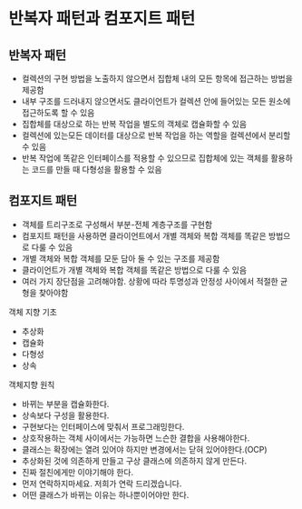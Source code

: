 # 반복자 패턴과 컴포지트 패턴

##  반복자 패턴
- 컬렉션의 구현 방법을 노출하지 않으면서 집합체 내의 모든 항목에 접근하는 방법을 제공함
- 내부 구조를 드러내지 않으면서도 클라이언트가 컬렉션 안에 들어있는 모든 원소에 접근하도록 할 수 있음
- 집합체를 대상으로 하는 반복 작업을 별도의 객체로 캡슐화할 수 있음
- 컬렉션에 있는모든 데이터를 대상으로 반복 작업을 하는 역할을 컬렉션에서 분리할 수 있음
- 반복 작업에 똑같은 인터페이스를 적용할 수 있으므로 집합체에 있는 객체를 활용하는 코드를 만들 때 다형성을 활용할 수 있음

##  컴포지트 패턴
- 객체를 트리구조로 구성해서 부분-전체 계층구조를 구현함
- 컴포지트 패턴을 사용하면 클라이언트에서 개별 객체와 복합 객체를 똑같은 방법으로 다룰 수 있음
- 개별 객체와 복합 객체를 모둔 담아 둘 수 있는 구조를 제공함
- 클라이언트가 개별 객체와 복합 객체를 똑같은 방법으로 다룰 수 있음
- 여러 가지 장단점을 고려해야함. 상황에 따라 투명성과 안정성 사이에서 적절한 균형을 찾아야함

객체 지향 기초

- 추상화
- 캡슐화
- 다형성
- 상속

객체지향 원칙

- 바뀌는 부분을 캡슐화한다.
- 상속보다 구성을 활용한다.
- 구현보다는 인터페이스에 맞춰서 프로그래밍한다.
- 상호작용하는 객체 사이에서는 가능하면 느슨한 결합을 사용해야한다.
- 클래스는 확장에는 열려 있어야 하지만 변경에서는 닫혀 있어야한다.(OCP)
- 추상화된 것에 의존하게 만들고 구상 클래스에 의존하지 않게 만든다.
- 진짜 절친에게만 이야기해야 한다.
- 먼저 연락하지마세요. 저희가 연락 드리겠습니다.
- 어떤 클래스가 바뀌는 이유는 하나뿐이어야만 한다.
